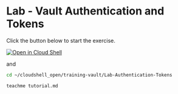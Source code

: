 # Lab - Vault Authentication and Tokens

Click the button below to start the exercise.

[![Open in Cloud Shell](https://gstatic.com/cloudssh/images/open-btn.svg)](https://shell.cloud.google.com/cloudshell/open?cloudshell_tutorial=tutorial.md&show=ide%2Cterminal&ephemeral=false&cloudshell_workspace=training-vault)

and

```bash
cd ~/cloudshell_open/training-vault/Lab-Authentication-Tokens

teachme tutorial.md
```